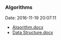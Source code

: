 <!--
title: Algorithms
date: 2016-11-19 20:07:11
tags:
- Algorithm
- Data Structure
-->
### Algorithms
Date: 2016-11-19 20:07:11
* [Algorithm.docx](https://github.com/zhuzhigao/PersonalMaterials/raw/master/Algorithms/Algorithm.docx)
* [Data Structure.docx](https://github.com/zhuzhigao/PersonalMaterials/raw/master/Algorithms/Data%20Structure.docx)
<!-- more -->
